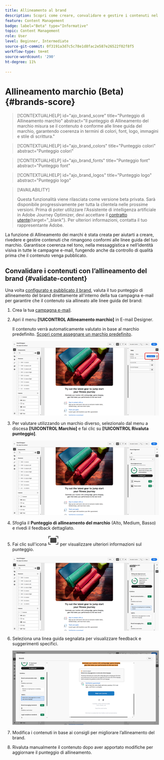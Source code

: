 ```yaml
---
title: Allineamento al brand
description: Scopri come creare, convalidare e gestire i contenuti nel brand utilizzando il punteggio di brand.
feature: Content Management
badge: label="Beta" type="Informative"
topic: Content Management
role: User
level: Beginner, Intermediate
source-git-commit: 0f3191a3d7c5c78e1d8fac2e587e26522f02f8f5
workflow-type: tm+mt
source-wordcount: '290'
ht-degree: 11%

---
```


# Allineamento marchio (Beta){#brands-score}

>[!CONTEXTUALHELP]
>id="ajo_brand_score"
>title="Punteggio di Allineamento marchio"
>abstract="Il punteggio di Allineamento del marchio misura se il contenuto è conforme alle linee guida del marchio, garantendo coerenza in termini di colori, font, logo, immagini e stile di scrittura."

>[!CONTEXTUALHELP]
>id="ajo_brand_colors"
>title="Punteggio colori"
>abstract="Punteggio colori"

>[!CONTEXTUALHELP]
>id="ajo_brand_fonts"
>title="Punteggio font"
>abstract="Punteggio font"

>[!CONTEXTUALHELP]
>id="ajo_brand_logos"
>title="Punteggio logo"
>abstract="Punteggio logo"

>[!AVAILABILITY]
>
>Questa funzionalità viene rilasciata come versione beta privata. Sarà disponibile progressivamente per tutta la clientela nelle prossime versioni.
>Prima di poter utilizzare l&#39;Assistente di intelligenza artificiale in Adobe Journey Optimizer, devi accettare il [contratto utente](https://www.adobe.com/legal/licenses-terms/adobe-dx-gen-ai-user-guidelines.html){target="_blank"}. Per ulteriori informazioni, contatta il tuo rappresentante Adobe.

La funzione di Allineamento dei marchi è stata creata per aiutarti a creare, rivedere e gestire contenuti che rimangono conformi alle linee guida del tuo marchio. Garantisce coerenza nel tono, nella messaggistica e nell’identità visiva in tutte le campagne e-mail, fungendo anche da controllo di qualità prima che il contenuto venga pubblicato.

## Convalidare i contenuti con l’allineamento del brand {#validate-content}

Una volta [configurato e pubblicato il brand](brands.md), valuta il tuo punteggio di allineamento del brand direttamente all&#39;interno della tua campagna e-mail per garantire che il contenuto sia allineato alle linee guida del brand:

1. Crea la tua [campagna e-mail](../campaigns/create-campaign.md).

1. Apri il menu **[!UICONTROL Allineamento marchio]** in E-mail Designer.

   Il contenuto verrà automaticamente valutato in base al marchio predefinito. [Scopri come assegnare un marchio predefinito](brands.md).

   ![](assets/brand-score-1.png)

1. Per valutare utilizzando un marchio diverso, selezionalo dal menu a discesa **[!UICONTROL Marchio]** e fai clic su **[!UICONTROL Rivaluta punteggio]**.

   ![](assets/brand-score-2.png)

1. Sfoglia il **Punteggio di allineamento del marchio** (Alto, Medium, Basso) e rivedi il feedback dettagliato.

1. Fai clic sull&#39;icona ![Testo alternativo immagine immersione](assets/do-not-localize/Smock_FullScreen_18_N.svg "Schermo intero") per visualizzare ulteriori informazioni sul punteggio.

   ![](assets/brand-score-3.png)

1. Seleziona una linea guida segnalata per visualizzare feedback e suggerimenti specifici.

   ![](assets/brand-score-4.png)

1. Modifica i contenuti in base ai consigli per migliorare l’allineamento del brand.

1. Rivaluta manualmente il contenuto dopo aver apportato modifiche per aggiornare il punteggio di allineamento.
